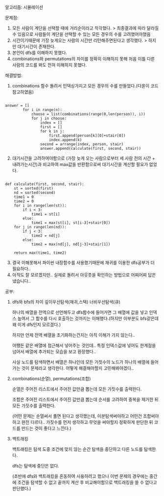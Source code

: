 알고리즘: 시뮬레이션

문제점:
1. 모든 사람이 계단을 선택할 때에 거리순이라고 착각했다. > 최종결과에 따라 달라질 수 있음으로 사람들이 계단을 선택할 수 있는 모든 경우의 수를 고려했어야했음
2. 시간이기때문에 가장 늦게오는 사람의 시간만 리턴해주면된다고 생각했다. > 하지만 대기시간이 존재한다.
3. 본인이 dfs를 이해하지 못했다.
4. combinations와 permutations의 차이를 정확히 이해하지 못해 처음 이틀 다른 사람의 코드를 봐도 전혀 이해하지 못했다.

해결방법:
1. combinations 함수 돌려서 인덱싱가지고 모든 경우의 수를 만들었다.(다윤이 코드 참고하였음)
<pre><code>
answer = []
        for i in range(n):
            choose = list(combinations(range(0,len(person)), i))
            for j in choose:
                index = []
                first = []
                for k in j:
                    first.append(person[k][0]+stair[0])
                    index.append(k)
                second = arrange(index, person, stair)
                answer.append(calculate(first, second, stair))
</code></pre>
2. 대기시간을 고려하여야함으로 (가장 늦게 오는 사람으로부터 세 사람 전의 시간 + 내려가는시간)과 비교하여 max값을 반환함으로써 대기시간을 계산할 필요가 없었다.
<pre><code>
def calculate(first, second, stair):
    st = sorted(first)
    nd = sorted(second)
    time1 = 0
    time2 = 0
    for i in range(len(st)):
        if i < 3:
            time1 = st[i]
        else:
            time1 = max(st[i], st[i-3]+stair[0])
    for j in range(len(nd)):
        if j < 3:
            time2 = nd[j]
        else:
            time2 = max(nd[j], nd[j-3]+stair[1])

    return max(time1, time2)
</code></pre>
3. 결국 이해못해서 파이썬 내장함수를 사용했기때문에 재귀를 이용한 dfs공부가 더 필요하다..
4. 아직도 잘 모르겠지만.. 실제로 돌려서 아웃풋을 확인하는 방법으로 어찌어찌 답은 냈습니다..

공부:
1. dfs와 bfs의 차이
  깊이우선탐색(재귀,스택) 너비우선탐색(큐)
  
   하나의 배열을 전역으로 선언해두고 dfs함수에 들어가면 그 배열에 값을 넣고 인덱스 높여서 그 함수를 다시 호출하는 것까지는 이해했다.(하지만 이부분도 bfs같은데 왜 이게 dfs인지 모르겠다.)
  
   하지만 언제 전역 배열을 초기화하는건지는 아직 이해가 가지 않는다..
  
   어쨌든 같은 배열에 접근해서 넣어주는 것인데..
   특정 인덱스값에 넣어도 한계점을 넘어서 배열에 추가되는 모습을 보고 환장했다..
  
   사실 노드를 탐색하면서 배열은 하나인데 모든 가짓수의 노드가 하나의 배열에 들어가는 것이 문제라고 생각한다. 어떻게 해결해야할지 고민해봐야겠다..
  
2. combinations(순열), permutations(조합)
   
   순열은 주어진 리스트에서 주어진 값만큼 뽑는데 모든 가짓수를 출력한다.
   
   조합은 주어진 리스트에서 주어진 값만큼 뽑는데 순서를 고려하여 중복을 제거한 뒤 모든 가짓수를 출력한다.
   
   (어떤 문제는 순열써서 풀면 된다고 생각했는데, 이분탐색써야하고 어떤건 조합써야하고 완전 다르다.. 가짓수를 먼저 생각하고 무엇을 써야할지 정확하게 판단한 뒤 코드를 만드는 것이 좋다고 느낀다.)

3. 백트래킹

   백트래킹은 탐색 도중 조건에 맞지 않는 순간 탐색을 중단하고 다른 노드를 탐색한다.
   
   dfs는 탐색에 중단은 없다.
   
   (초반에 dfs와 백트래킹을 혼동하여 사용하려고 했으나 이번 문제의 경우에는 중간에 조건을 탐색할 수 없고 끝까지 계산 후 비교해야함으로 백트래킹을 쓸 수 없다고 판단했다.)
  
